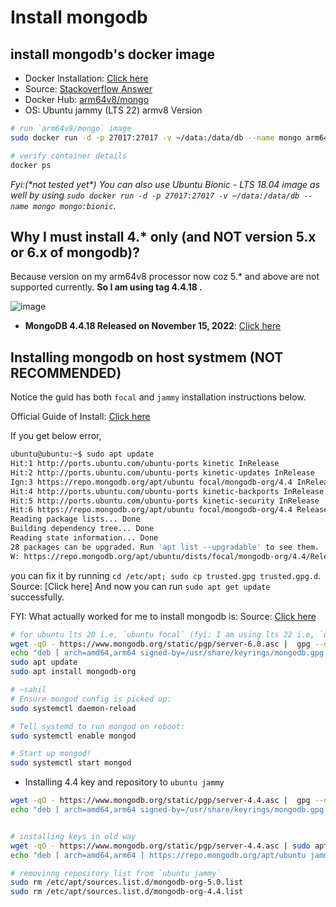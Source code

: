 # Install mongodb

## install mongodb's docker image

- Docker Installation: [Click here](https://github.com/sahilrajput03/learn-raspberry/#install-docker)
- Source: [Stackoverflow Answer](https://stackoverflow.com/a/72688644/10012446)
- Docker Hub: [arm64v8/mongo](https://hub.docker.com/r/arm64v8/mongo/)
- OS: Ubuntu jammy (LTS 22) armv8 Version

```bash
# run `arm64v8/mongo` image
sudo docker run -d -p 27017:27017 -v ~/data:/data/db --name mongo arm64v8/mongo:4.4.18

# verify container details
docker ps
```

*Fyi:(\*not tested yet\*) You can also use Ubuntu Bionic - LTS 18.04 image as well by using `sudo docker run -d -p 27017:27017 -v ~/data:/data/db --name mongo mongo:bionic`.*


## Why I must install 4.* only (and NOT version 5.x or 6.x of mongodb)?

Because version on my arm64v8 processor now coz 5.* and above are not supported currently. **So I am using tag 4.4.18 <which is most recent supported version for arm64v8 processors>.**

![image](https://user-images.githubusercontent.com/31458531/202874252-72f266a0-518f-4e26-9050-281a12f50854.png)

- **MongoDB 4.4.18 Released on November 15, 2022**: [Click here](https://www.mongodb.com/docs/manual/release-notes/4.4)


## Installing mongodb on host systmem (NOT RECOMMENDED)

Notice the guid has both `focal` and `jammy` installation instructions below.

Official Guide of Install: [Click here](https://www.mongodb.com/developer/products/mongodb/mongodb-on-raspberry-pi/)

If you get below error,

```bash
ubuntu@ubuntu:~$ sudo apt update
Hit:1 http://ports.ubuntu.com/ubuntu-ports kinetic InRelease
Hit:2 http://ports.ubuntu.com/ubuntu-ports kinetic-updates InRelease
Ign:3 https://repo.mongodb.org/apt/ubuntu focal/mongodb-org/4.4 InRelease
Hit:4 http://ports.ubuntu.com/ubuntu-ports kinetic-backports InRelease
Hit:5 http://ports.ubuntu.com/ubuntu-ports kinetic-security InRelease
Hit:6 https://repo.mongodb.org/apt/ubuntu focal/mongodb-org/4.4 Release
Reading package lists... Done
Building dependency tree... Done
Reading state information... Done
28 packages can be upgraded. Run 'apt list --upgradable' to see them.
W: https://repo.mongodb.org/apt/ubuntu/dists/focal/mongodb-org/4.4/Release.gpg: Key is stored in legacy trusted.gpg keyring (/etc/apt/trusted.gpg), see the DEPRECATION section in apt-key(8) for details.
```

you can fix it by running `cd /etc/apt; sudo cp trusted.gpg trusted.gpg.d`. Source: [Click here] And now you can run `sudo apt get update` successfully.


FYI: What actually worked for me to install mongodb is: Source: [Click here](https://www.mongodb.com/community/forums/t/installing-mongodb-over-ubuntu-22-04/159931)

```bash
# for ubuntu lts 20 i.e, `ubuntu focal` (fyi: I am using lts 22 i.e, `ubuntu jammy`)
wget -qO - https://www.mongodb.org/static/pgp/server-6.0.asc |  gpg --dearmor | sudo tee /usr/share/keyrings/mongodb.gpg > /dev/null
echo "deb [ arch=amd64,arm64 signed-by=/usr/share/keyrings/mongodb.gpg ] https://repo.mongodb.org/apt/ubuntu jammy/mongodb-org/6.0 multiverse" | sudo tee /etc/apt/sources.list.d/mongodb-org-6.0.list
sudo apt update
sudo apt install mongodb-org

# ~sahil
# Ensure mongod config is picked up:
sudo systemctl daemon-reload

# Tell systemd to run mongod on reboot:
sudo systemctl enable mongod

# Start up mongod!
sudo systemctl start mongod
```

- Installing 4.4 key and repository to `ubuntu jammy`

```bash
wget -qO - https://www.mongodb.org/static/pgp/server-4.4.asc |  gpg --dearmor | sudo tee /usr/share/keyrings/mongodb.gpg > /dev/null
echo "deb [ arch=amd64,arm64 signed-by=/usr/share/keyrings/mongodb.gpg ] https://repo.mongodb.org/apt/ubuntu jammy/mongodb-org/4.4 multiverse" | sudo tee /etc/apt/sources.list.d/mongodb-org-4.4.list


# installing keys in old way
wget -qO - https://www.mongodb.org/static/pgp/server-4.4.asc | sudo apt-key add -
echo "deb [ arch=amd64,arm64 ] https://repo.mongodb.org/apt/ubuntu jammy/mongodb-org/4.4 multiverse" | sudo tee /etc/apt/sources.list.d/mongodb-org-4.4.list

# removinng repository list from `ubuntu jammy`
sudo rm /etc/apt/sources.list.d/mongodb-org-5.0.list
sudo rm /etc/apt/sources.list.d/mongodb-org-4.4.list
```
